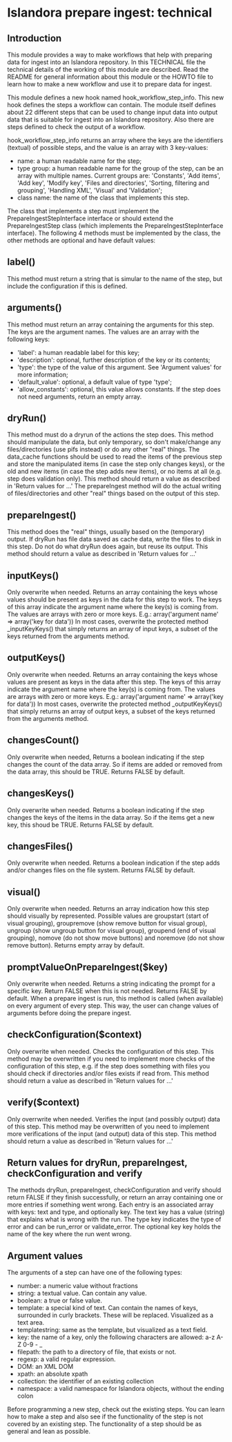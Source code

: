 # Islandora prepare ingest: technical

## Introduction 

This module provides a way to make workflows that help with preparing data for ingest into an Islandora repository.
In this TECHNICAL file the technical details of the working of this module are described. Read the README for general information about this module or the HOWTO file to learn how to make a new workflow and use it to prepare data for ingest.

This module defines a new hook named hook_workflow_step_info. This new hook defines the steps a workflow can contain. The module itself defines about 22 different steps that can be used to change input data into output data that is suitable for ingest into an Islandora repository. Also there are steps defined to check the output of a workflow.

hook_workflow_step_info returns an array where the keys are the identifiers (textual) of possible steps, and the value is an array with 3 key-values:
 - name: a human readable name for the step;
 - type group: a human readable name for the group of the step, can be an array with multiple names. Current groups are: 'Constants', 'Add items', 'Add key', 'Modify key', 'Files and directories', 'Sorting, filtering and grouping', 'Handling XML', 'Visual' and 'Validation';
 - class name: the name of the class that implements this step.

The class that implements a step must implement the PrepareIngestStepInterface interface or should extend the PrepareIngestStep class (which implements the PrepareIngestStepInterface interface).
The following 4 methods must be implemented by the class, the other methods are optional and have default values:

## label()
This method must return a string that is simular to the name of the step, but include the configuration if this is defined.

## arguments()
This method must return an array containing the arguments for this step. The keys are the argument names. The values are an array with the following keys:
  * 'label': a human readable label for this key;
  * 'description': optional, further description of the key or its contents;
  * 'type': the type of the value of this argument. See 'Argument values' for more information;
  * 'default_value': optional, a default value of type 'type';
  * 'allow_constants': optional, this value allows constants.
If the step does not need arguments, return an empty array.

## dryRun()
This method must do a dryrun of the actions the step does. This method should manipulate the data, but only temporary, so don't make/change any files/directories (use pifs instead) or do any other "real" things.
The data_cache functions should be used to read the items of the previous step and store the manipulated items (in case the step only changes keys), or the old and new items (in case the step adds new items), or no items at all (e.g. step does validation only).
This method should return a value as described in 'Return values for ...'
The prepareIngest method will do the actual writing of files/directories and other "real" things based on the output of this step.

## prepareIngest()
This method does the "real" things, usually based on the (temporary) output. If dryRun has file data saved as cache data, write the files to disk in this step. Do not do what dryRun does again, but reuse its output.
This method should return a value as described in 'Return values for ...'

## inputKeys()
Only overwrite when needed. Returns an array containing the keys whose values should be present as keys in the data for this step to work. The keys of this array indicate the argument name where the key(s) is coming from. The values are arrays with zero or more keys. E.g.: array('argument name' => array('key for data'))
In most cases, overwrite the protected method _inputKeyKeys() that simply returns an array of input keys, a subset of the keys returned from the arguments method.

## outputKeys()
Only overwrite when needed. Returns an array containing the keys whose values are present as keys in the data after this step. The keys of this array indicate the argument name where the key(s) is coming from. The values are arrays with zero or more keys. E.g.: array('argument name' => array('key for data'))
In most cases, overwrite the protected method _outputKeyKeys() that simply returns an array of output keys, a subset of the keys returned from the arguments method.

## changesCount()
Only overwrite when needed, Returns a boolean indicating if the step changes the count of the data array. So if items are added or removed from the data array, this should be TRUE. Returns FALSE by default.

## changesKeys()
Only overwrite when needed. Returns a boolean indicating if the step changes the keys of the items in the data array. So if the items get a new key, this shoud be TRUE. Returns FALSE by default.

## changesFiles()
Only overwrite when needed. Returns a boolean indication if the step adds and/or changes files on the file system. Returns FALSE by default.

## visual()
Only overwrite when needed. Returns an array indication how this step should visually by represented. Possible values are groupstart (start of visual grouping), groupremove (show remove button for visual group), ungroup (show ungroup button for visual group), groupend (end of visual grouping), nomove (do not show move buttons) and noremove (do not show remove button). Returns empty array by default.

## promptValueOnPrepareIngest($key)
Only overwrite when needed. Returns a string indicating the prompt for a specific key. Return FALSE when this is not needed. Returns FALSE by default. When a prepare ingest is run, this method is called (when available) on every argument of every step. This way, the user can change values of arguments before doing the prepare ingest.

## checkConfiguration($context)
Only overwrite when needed. Checks the configuration of this step. This method may be overwritten if you need to implement more checks of the configuration of this step, e.g. if the step does something with files you should check if directories and/or files exists if read from.
This method should return a value as described in 'Return values for ...'

## verify($context)
Only overrwrite when needed. Verifies the input (and possibly output) data of this step. This method may be overwritten of you need to implement more verifications of the input (and output) data of this step.
This method should return a value as described in 'Return values for ...'

## Return values for dryRun, prepareIngest, checkConfiguration and verify
The methods dryRun, prepareIngest, checkConfiguration and verify should return FALSE if they finish successfully, or return an array containing one or more entries if something went wrong. Each entry is an associated array with keys: text and type, and optionally key. The text key has a value (string) that explains what is wrong with the run. The type key indicates the type of error and can be run_error or validate_error. The optional key key holds the name of the key where the run went wrong.


## Argument values
The arguments of a step can have one of the following types:
 - number: a numeric value without fractions
 - string: a textual value. Can contain any value.
 - boolean: a true or false value.
 - template: a special kind of text. Can contain the names of keys, surrounded in curly brackets. These will be replaced. Visualized as a text area.
 - templatestring: same as the template, but visualized as a text field.
 - key: the name of a key, only the following characters are allowed: a-z A-Z 0-9 - _
 - filepath: the path to a directory of file, that exists or not.
 - regexp: a valid regular expression.
 - DOM: an XML DOM
 - xpath: an absolute xpath
 - collection: the identifier of an existing collection
 - namespace: a valid namespace for Islandora objects, without the ending colon

Before programming a new step, check out the existing steps. You can learn how to make a step and also see if the functionality of the step is not covered by an existing step. The functionality of a step should be as general and lean as possible.

